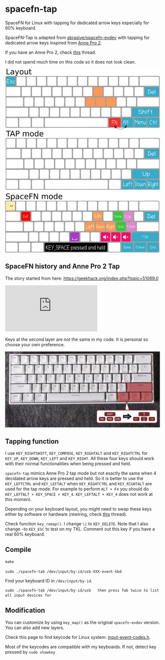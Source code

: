 # spacefn-tap

SpaceFN for Linux with tapping for dedicated arrow keys especially for 60% keyboard.

SpaceFN-Tap is adapted from [abrasive/spacefn-evdev](https://github.com/abrasive/spacefn-evdev) with tapping for dedicated arrow keys inspired from [Anne Pro 2](https://medium.com/@thomaz.moura/how-the-anne-pro-2-mechanical-keyboard-completely-changed-my-workflow-e795f1f62026).

If you have an Anne Pro 2, check [this](https://www.reddit.com/r/AnnePro/comments/9es5zv/spacefn_layout_with_tap_layer/) thread.

I did not spend much time on this code so it does not look clean. 

![Image of SpaceFN-tab](/img/layout.png)


## SpaceFN history and Anne Pro 2 Tap

The story started from here: https://geekhack.org/index.php?topic=51069.0

![Image of SpaceFN](https://geekhack.org/index.php?action=dlattach;topic=51069.0;attach=44508;image)

Keys at the second layer are not the same in my code. It is personal so choose your own preference.

![Image of Anne Pro 2 Tap](/img/AnnePro2Tap.png)
## Tapping function

I use `KEY_RIGHTSHIFT`, `KEY_COMPOSE`, `KEY_RIGHTALT` and `KEY_RIGHTCTRL` for `KEY_UP`, `KEY_DOWN`, `KEY_LEFT` and `KEY_RIGHT`. All these four keys should work with their normal functionalities when being pressed and held. 

`spacefn-tap` mimics Anne Pro 2 tap mode but not exactly the same when 4 decidated arrow keys are pressed and held. So it is better to use the `KEY_LEFTCTRL` and `KEY_LEFTALT` when `KEY_RIGHTCTRL` and `KEY_RIGHTALT` are used for the tap mode. For example to perform `ALT + F4` you should do `KEY_LEFTALT + KEY_SPACE + KEY_4`. `KEY_LEFTALT + KEY_4` does not work at this moment.

Depending on your keyboard layout, you might need to swap these keys either by software or hardware (rewiring, check [this](https://www.reddit.com/r/MechanicalKeyboards/comments/71kzff/helpswapping_fn_and_alt_keys_on_magicforce_68/) thread).

Check function `key_remap()`. I change `\|` to `KEY_DELETE`. Note that I also change `~`to `KEY_ESC` to test on my TKL. Comment out this key if you have a real 60% keyboard.

## Compile
```
make

sudo ./spacefn-tab /dev/input/by-id/usb-XXX-event-kbd

```
Find your keyboard ID in `/dev/input/by-id`.
```
sudo ./spacefn-tab /dev/input/by-id/usb   then press Tab twice to list all input devices for

```

## Modification
You can customize by using `key_map()` as the original `spacefn-evdev` version.
You can also add new layers.

Check this page to find keycode for Linux system: [input-event-codes.h](https://github.com/torvalds/linux/blob/master/include/uapi/linux/input-event-codes.h).

Most of the keycodes are compatible with my keyboards. If not, detect key pressed by `sudo showkey`
